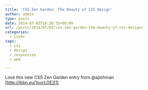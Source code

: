 ```yaml
---
title: 'CSS Zen Garden: The Beauty of CSS Design'
author: admin
type: posts
date: 2014-07-02T16:26:35+00:00
url: /posts/2014/07/02/css-zen-garden-the-beauty-of-css-design/
categories:
  - Links
tags:
  - css
  - design
  - responsive
  - web

---
```

Love this new CSS Zen Garden entry from @ajlohman [http://lbbn.eu/1oorLOE][1]

 [1]: http://csszengarden.com/221/